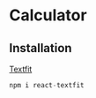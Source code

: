 # Calculator


## Installation


[Textfit](https://www.npmjs.com/package/react-textfit)


```js
npm i react-textfit
```